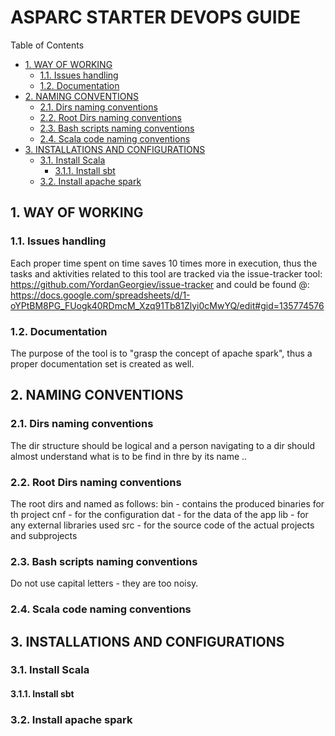 #  ASPARC STARTER DEVOPS GUIDE


Table of Contents

  * [1. WAY OF WORKING](#1-way-of-working)
    * [1.1. Issues handling](#11-issues-handling)
    * [1.2. Documentation](#12-documentation)
  * [2. NAMING CONVENTIONS](#2-naming-conventions)
    * [2.1. Dirs naming conventions](#21-dirs-naming-conventions)
    * [2.2. Root Dirs naming conventions](#22-root-dirs-naming-conventions)
    * [2.3. Bash scripts naming conventions](#23-bash-scripts-naming-conventions)
    * [2.4. Scala code naming conventions](#24-scala-code-naming-conventions)
  * [3. INSTALLATIONS AND CONFIGURATIONS](#3-installations-and-configurations)
    * [3.1. Install Scala](#31-install-scala)
      * [3.1.1. Install sbt](#311-install-sbt)
    * [3.2. Install apache spark](#32-install-apache-spark)


    

## 1. WAY OF WORKING


     

### 1.1. Issues handling
Each proper time spent on time saves 10 times more in execution, thus the tasks and aktivities related to this tool are tracked via the issue-tracker tool:
https://github.com/YordanGeorgiev/issue-tracker
and could be found @:
https://docs.google.com/spreadsheets/d/1-oYPtBM8PG_FUogk40RDmcM_Xzq91Tb81Zlyi0cMwYQ/edit#gid=135774576

    

### 1.2. Documentation
The purpose of the tool is to "grasp the concept of apache spark", thus a proper documentation set is created as well.

    

## 2. NAMING CONVENTIONS


     

### 2.1. Dirs naming conventions
The dir structure should be logical and a person navigating to a dir should almost understand what is to be find in thre by its name .. 

    

### 2.2. Root Dirs naming conventions
The root dirs and named as follows:
bin - contains the produced binaries for th project
cnf - for the configuration
dat - for the data of the app
lib - for any external libraries used
src - for the source code of the actual projects and subprojects

    

### 2.3. Bash scripts naming conventions
Do not use capital letters - they are too noisy.

    

### 2.4. Scala code naming conventions


    

## 3. INSTALLATIONS AND CONFIGURATIONS


     

### 3.1. Install Scala


    

#### 3.1.1. Install sbt


    

### 3.2. Install apache spark


    

